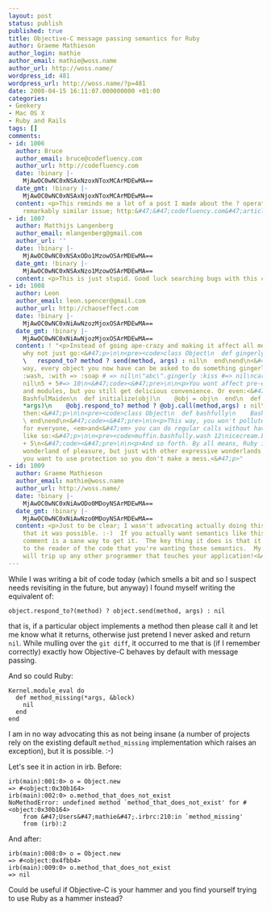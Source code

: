 ```yaml
---
layout: post
status: publish
published: true
title: Objective-C message passing semantics for Ruby
author: Graeme Mathieson
author_login: mathie
author_email: mathie@woss.name
author_url: http://woss.name/
wordpress_id: 481
wordpress_url: http://woss.name/?p=481
date: 2008-04-15 16:11:07.000000000 +01:00
categories:
- Geekery
- Mac OS X
- Ruby and Rails
tags: []
comments:
- id: 1006
  author: Bruce
  author_email: bruce@codefluency.com
  author_url: http://codefluency.com
  date: !binary |-
    MjAwOC0wNC0xNSAxNzoxNToxMCArMDEwMA==
  date_gmt: !binary |-
    MjAwOC0wNC0xNSAxNjoxNToxMCArMDEwMA==
  content: <p>This reminds me a lot of a post I made about the ? operator in Io --
    remarkably similar issue; http:&#47;&#47;codefluency.com&#47;articles&#47;2006&#47;12&#47;16&#47;that-nifty-question-mark<&#47;p>
- id: 1007
  author: Matthijs Langenberg
  author_email: mlangenberg@gmail.com
  author_url: ''
  date: !binary |-
    MjAwOC0wNC0xNSAxODo1MzowOSArMDEwMA==
  date_gmt: !binary |-
    MjAwOC0wNC0xNSAxNzo1MzowOSArMDEwMA==
  content: <p>This is just stupid. Good luck searching bugs with this code.<&#47;p>
- id: 1008
  author: Leon
  author_email: leon.spencer@gmail.com
  author_url: http://chaoseffect.com
  date: !binary |-
    MjAwOC0wNC0xNiAwNzozMjoxOSArMDEwMA==
  date_gmt: !binary |-
    MjAwOC0wNC0xNiAwNjozMjoxOSArMDEwMA==
  content: ! "<p>Instead of going ape-crazy and making it affect all method calls,
    why not just go:<&#47;p>\n\n<pre><code>class Object\n  def gingerly method, *args\n
    \   respond_to? method ? send(method, args) : nil\n  end\nend\n<&#47;code><&#47;pre>\n\n<p>This
    way, every object you now have can be asked to do something gingerly:<&#47;p>\n\n<pre><code>muffin.gingerly
    :wash, :with => :soap # => nil\n\"abc\".gingerly :kiss #=> nil\ncaramel + 5 #=>
    nil\n5 + 5#=> 10\n<&#47;code><&#47;pre>\n\n<p>You wont affect pre-existing methods
    and modules, but you still get delicious convenience. Or even:<&#47;p>\n\n<pre><code>class
    BashfulMaiden\n  def initialize(obj)\n    @obj = obj\n  end\n  def method_missing(method,
    *args)\n    @obj.respond_to? method ? @obj.call(method,args) : nil\n  end\nend\n<&#47;code><&#47;pre>\n\n<p>And
    then:<&#47;p>\n\n<pre><code>class Object\n  def bashfully\n    BashfulMaiden.new(self)\n
    \ end\nend\n<&#47;code><&#47;pre>\n\n<p>This way, you won't pollute method missing
    for everyone, <em>and<&#47;em> you can do regular calls without having to do symbols,
    like so:<&#47;p>\n\n<pre><code>muffin.bashfully.wash 12\nicecream.bashfully.lick\n5.bashfully
    + 5\n<&#47;code><&#47;pre>\n\n<p>And so forth. By all means, Ruby is an expressive
    wonderland of pleasure, but just with other expressive wonderlands of pleasure,
    you want to use protection so you don't make a mess.<&#47;p>"
- id: 1009
  author: Graeme Mathieson
  author_email: mathie@woss.name
  author_url: http://woss.name/
  date: !binary |-
    MjAwOC0wNC0xNiAwODo0MDoyNSArMDEwMA==
  date_gmt: !binary |-
    MjAwOC0wNC0xNiAwNzo0MDoyNSArMDEwMA==
  content: <p>Just to be clear; I wasn't advocating actually doing this, just noting
    that it was possible. :-)  If you actually want semantics like this, then @Leon's
    comment is a sane way to get it.  The key thing it does is that it makes it explicit
    to the reader of the code that you're wanting those semantics.  My insane version
    will trip up any other programmer that touches your application!<&#47;p>
---
```

While I was writing a bit of code today (which smells a bit and so I suspect needs revisiting in the future, but anyway) I found myself writing the equivalent of:

    object.respond_to?(method) ? object.send(method, args) : nil

that is, if a particular object implements a method then please call it and let me know what it returns, otherwise just pretend I never asked and return `nil`.  While mulling over the `git diff`, it occurred to me that is (if I remember correctly) exactly how Objective-C behaves by default with message passing.

And so could Ruby:

    Kernel.module_eval do
      def method_missing(*args, &block)
        nil
      end
    end

I am in no way advocating this as not being insane (a number of projects rely on the existing default `method_missing` implementation which raises an exception), but it is possible. :-)

Let's see it in action in irb.  Before:

    irb(main):001:0> o = Object.new
    => #<object:0x30b164>
    irb(main):002:0> o.method_that_does_not_exist
    NoMethodError: undefined method `method_that_does_not_exist' for #<object:0x30b164>
	    from &#47;Users&#47;mathie&#47;.irbrc:210:in `method_missing'
	    from (irb):2

And after:

    irb(main):008:0> o = Object.new
    => #<object:0x4fbb4>
    irb(main):009:0> o.method_that_does_not_exist
    => nil

Could be useful if Objective-C is your hammer and you find yourself trying to use Ruby as a hammer instead?
